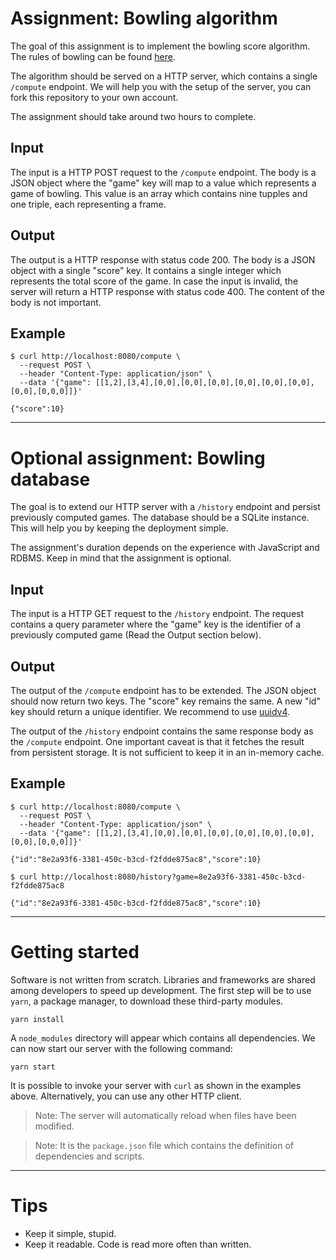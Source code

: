 # Assignment: Bowling algorithm

The goal of this assignment is to implement the bowling score algorithm.  
The rules of bowling can be found [here][rules].

The algorithm should be served on a HTTP server, which contains a single `/compute` endpoint. We will help you with the setup of the server, you can fork this repository to your own account.

The assignment should take around two hours to complete.

## Input

The input is a HTTP POST request to the `/compute` endpoint.
The body is a JSON object where the "game" key will map to a value which represents a game of bowling.
This value is an array which contains nine tupples and one triple, each representing a frame.

## Output

The output is a HTTP response with status code 200. The body is a JSON object with a single "score" key. It contains a single integer which represents the total score of the game.
In case the input is invalid, the server will return a HTTP response with status code 400. The content of the body is not important.

## Example

```
$ curl http://localhost:8080/compute \
  --request POST \
  --header "Content-Type: application/json" \
  --data '{"game": [[1,2],[3,4],[0,0],[0,0],[0,0],[0,0],[0,0],[0,0],[0,0],[0,0,0]]}'

{"score":10}
```

---

# Optional assignment: Bowling database

The goal is to extend our HTTP server with a `/history` endpoint and persist previously computed games. The database should be a SQLite instance. This will help you by keeping the deployment simple.

The assignment's duration depends on the experience with JavaScript and RDBMS.
Keep in mind that the assignment is optional.

## Input

The input is a HTTP GET request to the `/history` endpoint.
The request contains a query parameter where the "game" key is the identifier of a previously computed game (Read the Output section below).

## Output

The output of the `/compute` endpoint has to be extended. The JSON object should now return two keys. The "score" key remains the same. A new "id" key should return a unique identifier. We recommend to use [uuidv4][uuidv4].

The output of the `/history` endpoint contains the same response body as the `/compute` endpoint. One important caveat is that it fetches the result from persistent storage. It is not sufficient to keep it in an in-memory cache.

## Example

```
$ curl http://localhost:8080/compute \
  --request POST \
  --header "Content-Type: application/json" \
  --data '{"game": [[1,2],[3,4],[0,0],[0,0],[0,0],[0,0],[0,0],[0,0],[0,0],[0,0,0]]}'

{"id":"8e2a93f6-3381-450c-b3cd-f2fdde875ac8","score":10}

$ curl http://localhost:8080/history?game=8e2a93f6-3381-450c-b3cd-f2fdde875ac8

{"id":"8e2a93f6-3381-450c-b3cd-f2fdde875ac8","score":10}
```

---

# Getting started

Software is not written from scratch.
Libraries and frameworks are shared among developers to speed up development.
The first step will be to use `yarn`, a package manager, to download these third-party modules.

```
yarn install
```

A `node_modules` directory will appear which contains all dependencies. We can now start our server with the following command:

```
yarn start
```

It is possible to invoke your server with `curl` as shown in the examples above.
Alternatively, you can use any other HTTP client.

> Note: The server will automatically reload when files have been modified.

> Note: It is the `package.json` file which contains the definition of dependencies and scripts.

---

# Tips

- Keep it simple, stupid.
- Keep it readable. Code is read more often than written.

[rules]: https://www.sook.org/wp-content/uploads/2017/08/Bowling-Rules.pdf
[repository]: https://www.github.com/inthepocket
[uuidv4]: https://en.wikipedia.org/wiki/Universally_unique_identifier#Version_4_(random)
